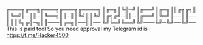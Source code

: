 ╔═══╗╔══╗╔═══╗╔═══╗╔════╗
║╔═╗║╚╣─╝║╔══╝║╔═╗║║╔╗╔╗║
║╚═╝║─║║─║╚══╗║║─║║╚╝║║╚╝
║╔╗╔╝─║║─║╔══╝║╚═╝║──║║──
║║║╚╗╔╣─╗║║───║╔═╗║──║║──
╚╝╚═╝╚══╝╚╝───╚╝─╚╝──╚╝──
This is paid tool
So you need approval 
my Telegram id is : https://t.me/Hacker4500
